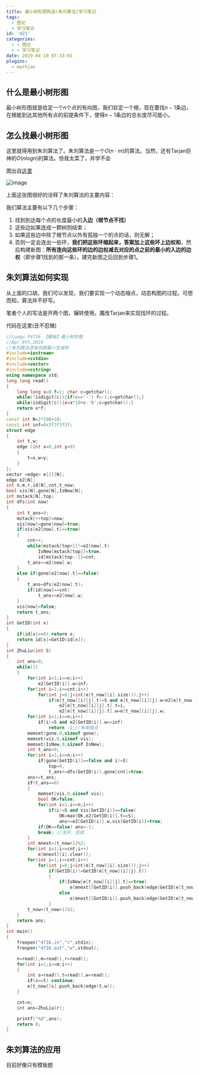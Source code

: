 ```yaml
---
title: 最小树形图构造(朱刘算法)学习笔记
tags:
  - 图论
  - 学习笔记
id: '421'
categories:
  - - 图论
  - - 学习笔记
date: 2019-04-10 07:33:01
plugins:
  - mathjax
---
```


## 什么是最小树形图

最小树形图就是给定一个$n$个点的有向图，我们钦定一个根，现在要找$n-1$条边，在根能到达其他所有点的前提条件下，使得$n-1$条边的总长度尽可能小。


## 怎么找最小树形图

这里就得用到朱刘算法了。朱刘算法是一个$O(n \cdot m)$的算法。当然，还有Tarjan巨神的$O(nlogn)$的算法。但我太菜了，并学不会 

图出自[这里](https://www.luogu.org/blog/i207M/shu-xing-tu-shu-liu-suan-fa-xue-xi-bi-ji-xie-ti-bao-gao-p4716-post) 

![image](https://cdn.luogu.com.cn/upload/pic/22858.png) 

上面这张图很好的诠释了朱刘算法的主要内容： 

我们算法主要有以下几个步骤： 

1. 找到到达每个点的长度最小的**入边（根节点不找）** 
2. 这些边如果连成一颗树则结束； 
3. 如果这些边中除了根节点以外有孤独一个的点的话，则无解； 
4. 否则一定会连出一些环，**我们把这些环缩起来，答案加上这些环上边权和**，然后构建新图：**所有连向这些环的边的边权减去对应的点之前的最小的入边的边权**（即步骤1找到的那一条）。建完新图之后回到步骤1。


## 朱刘算法如何实现

从上面的口胡，我们可以发现，我们要实现一个动态缩点，动态构图的过程。可想而知，算法并不好写。 

笔者个人的写法是开两个图，辗转使用。魔改Tarjan来实现找环的过程。 

代码在这里(丑不忍赌)

```cpp
//Luogu P4716 【模板】最小树形图
//Apr,9th,2019
//朱刘算法求有向图最小生成树
#include<iostream>
#include<cstdio>
#include<vector>
#include<cstring>
using namespace std;
long long read()
{
    long long x=0,f=1; char c=getchar();
    while(!isdigit(c)){if(c=='-') f=-1;c=getchar();}
    while(isdigit(c)){x=x*10+c-'0';c=getchar();}
    return x*f;
}
const int N=2*100+10;
const int inf=0x3f3f3f3f;
struct edge
{
    int t,w;
    edge (int x=0,int y=0)
    {
        t=x,w=y;
    }
};
vector <edge> e[2][N];
edge e2[N];
int n,m,r,id[N],cnt,t_now;
bool vis[N],gone[N],IsNew[N];
int mstack[N],top;
int dfs(int now)
{
    int t_ans=0;
    mstack[++top]=now;
    vis[now]=gone[now]=true;
    if(vis[e2[now].t]==true)
    {
        cnt++;
        while(mstack[top+1]!=e2[now].t)
            IsNew[mstack[top]]=true,
            id[mstack[top--]]=cnt;
        t_ans+=e2[now].w;
    }
    else if(gone[e2[now].t]==false)
    {
        t_ans=dfs(e2[now].t);
        if(id[now]==cnt)
            t_ans+=e2[now].w;
    }
    vis[now]=false;
    return t_ans;
}
int GetID(int x)
{
    if(id[x]==0) return x;
    return id[x]=GetID(id[x]);
}
int ZhuLiu(int S)
{
    int ans=0;
    while(1)
    {
        for(int i=1;i<=n;i++)
            e2[GetID(i)].w=inf;
        for(int i=1;i<=cnt;i++)
            for(int j=0;j<int(e[t_now][i].size());j++)
                if(e[t_now][i][j].t!=S and e[t_now][i][j].w<e2[e[t_now][i][j].t].w)
                    e2[e[t_now][i][j].t].t=i,
                    e2[e[t_now][i][j].t].w=e[t_now][i][j].w;
        for(int i=1;i<=n;i++)
            if(i!=S and e2[GetID(i)].w==inf)
                return -1;//有单独点
        memset(gone,0,sizeof gone);
        memset(vis,0,sizeof vis);
        memset(IsNew,0,sizeof IsNew);
        int t_ans=0;
        for(int i=1;i<=n;i++)
            if(gone[GetID(i)]==false and i!=S)
                top=0,
                t_ans+=dfs(GetID(i)),gone[cnt]=true;
        ans+=t_ans;
        if(t_ans==0)
        {
            memset(vis,0,sizeof vis);
            bool OK=false;
            for(int i=1;i<=n;i++)
                if(i!=S and vis[GetID(i)]==false)
                    OK=max(OK,e2[GetID(i)].t==S),
                    ans+=e2[GetID(i)].w,vis[GetID(i)]=true;
            if(OK==false) ans=-1;
            break; //无环，完成
        }
        int mnext=(t_now+1)%2;
        for(int i=1;i<=cnt;i++)
            e[mnext][i].clear();
        for(int i=1;i<=cnt;i++)
            for(int j=0;j<int(e[t_now][i].size());j++)
                if(GetID(i)!=GetID(e[t_now][i][j].t))
                {
                    if(IsNew[e[t_now][i][j].t]==true)
                        e[mnext][GetID(i)].push_back(edge(GetID(e[t_now][i][j].t),e[t_now][i][j].w - e2[e[t_now][i][j].t].w));
                    else
                        e[mnext][GetID(i)].push_back(edge(GetID(e[t_now][i][j].t),e[t_now][i][j].w));
                }
        t_now=(t_now+1)%2;
    }
    return ans;
}
int main()
{
    freopen("4716.in","r",stdin);
    freopen("4716.out","w",stdout);

    n=read(),m=read(),r=read();
    for(int i=1;i<=m;i++)
    {
        int s=read(),t=read(),w=read();
        if(s==t) continue;
        e[t_now][s].push_back(edge(t,w));
    }

    cnt=n;
    int ans=ZhuLiu(r);

    printf("%d",ans);
    return 0;
}

```


## 朱刘算法的应用

目前好像只有模板题